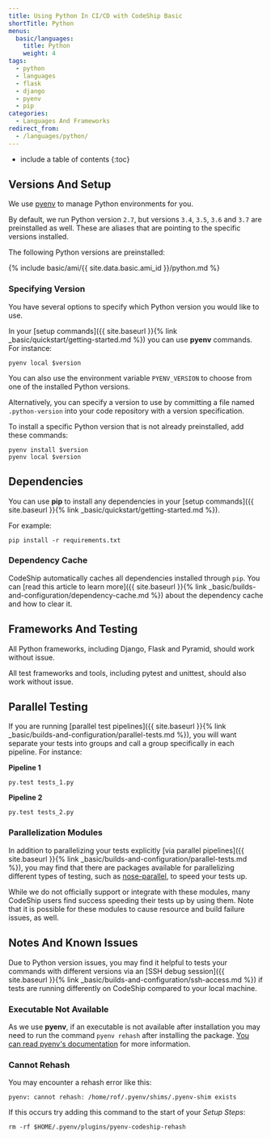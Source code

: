 ```yaml
---
title: Using Python In CI/CD with CodeShip Basic
shortTitle: Python
menus:
  basic/languages:
    title: Python
    weight: 4
tags:
  - python
  - languages
  - flask
  - django
  - pyenv
  - pip
categories:
  - Languages And Frameworks
redirect_from:
  - /languages/python/
---
```


* include a table of contents
{:toc}

## Versions And Setup

We use [pyenv](https://github.com/pyenv/pyenv) to manage Python environments for you.

By default, we run Python version `2.7`, but versions `3.4`, `3.5`, `3.6` and `3.7` are preinstalled as well. These are aliases that are pointing to the specific versions installed.

The following Python versions are preinstalled:

{% include basic/ami/{{ site.data.basic.ami_id }}/python.md %}

### Specifying Version

You have several options to specify which Python version you would like to use.

In your [setup commands]({{ site.baseurl }}{% link _basic/quickstart/getting-started.md %}) you can use **pyenv** commands. For instance:

```shell
pyenv local $version
```

You can also use the environment variable `PYENV_VERSION` to choose from one of the installed Python versions.

Alternatively, you can specify a version to use by committing a file named `.python-version` into your code repository with a version specification.

To install a specific Python version that is not already preinstalled, add these commands:

```shell
pyenv install $version
pyenv local $version
```

## Dependencies

You can use **pip** to install any dependencies in your [setup commands]({{ site.baseurl }}{% link _basic/quickstart/getting-started.md %}).

For example:

```shell
pip install -r requirements.txt
```

### Dependency Cache

CodeShip automatically caches all dependencies installed through `pip`. You can [read this article to learn more]({{ site.baseurl }}{% link _basic/builds-and-configuration/dependency-cache.md %}) about the dependency cache and how to clear it.

## Frameworks And Testing

All Python frameworks, including Django, Flask and Pyramid, should work without issue.

All test frameworks and tools, including pytest and unittest, should also work without issue.

## Parallel Testing

If you are running [parallel test pipelines]({{ site.baseurl }}{% link _basic/builds-and-configuration/parallel-tests.md %}), you will want separate your tests into groups and call a group specifically in each pipeline. For instance:

**Pipeline 1**
```shell
py.test tests_1.py
```

**Pipeline 2**
```shell
py.test tests_2.py
```

### Parallelization Modules

In addition to parallelizing your tests explicitly [via parallel pipelines]({{ site.baseurl }}{% link _basic/builds-and-configuration/parallel-tests.md %}), you may find that there are packages available for parallelizing different types of testing, such as [nose-parallel](https://pypi.python.org/pypi/nose-parallel), to speed your tests up.

While we do not officially support or integrate with these modules, many CodeShip users find success speeding their tests up by using them. Note that it is possible for these modules to cause resource and build failure issues, as well.

## Notes And Known Issues

Due to Python version issues, you may find it helpful to tests your commands with different versions via an [SSH debug session]({{ site.baseurl }}{% link _basic/builds-and-configuration/ssh-access.md %}) if tests are running differently on CodeShip compared to your local machine.

### Executable Not Available

As we use **pyenv**, if an executable is not available after installation you may need to run the command `pyenv rehash` after installing the package. [You can read pyenv's documentation](https://github.com/pyenv/pyenv) for more information.

### Cannot Rehash

You may encounter a rehash error like this:

```
pyenv: cannot rehash: /home/rof/.pyenv/shims/.pyenv-shim exists
```

If this occurs try adding this command to the start of your _Setup Steps_:

```
rm -rf $HOME/.pyenv/plugins/pyenv-codeship-rehash
```
